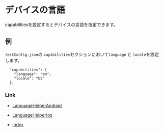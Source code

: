 # デバイスの言語

capabilitiesを設定するとデバイスの言語を指定できます。

## 例

`testConfig.json`の `capabilities`セクションにおいて`language` と `locale`を設定します。

```
  "capabilities": {
    "language": "en",
    "locale": "US"
  },
```

### Link

- [LanguageHelperAndroid](../../basic/behavior/language_helper/language_helper_android_ja.md)
- [LanguageHelperIos](../../basic/behavior/language_helper/language_helper_ios_ja.md)


- [index](../../index_ja.md)

